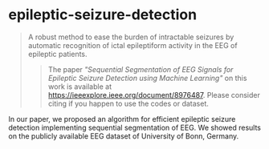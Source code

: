 # epileptic-seizure-detection
> A robust method to ease the burden of intractable seizures by automatic recognition
of ictal epileptiform activity in the EEG of epileptic patients.
>>  The paper *"Sequential Segmentation of EEG Signals for Epileptic Seizure Detection using Machine Learning"* on this work is available at https://ieeexplore.ieee.org/document/8976487. Please consider citing if you happen to use the codes or dataset.

In our paper, we proposed an algorithm for efficient epileptic seizure detection implementing sequential segmentation of
EEG. We showed results on the publicly available EEG dataset of University of Bonn, Germany.
